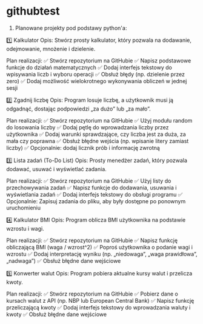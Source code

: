 # githubtest

1. Planowane projekty pod podstawy python'a:

1️⃣ Kalkulator
Opis: Stwórz prosty kalkulator, który pozwala na dodawanie, odejmowanie, mnożenie i dzielenie.

Plan realizacji:
✅ Stwórz repozytorium na GitHubie
✅ Napisz podstawowe funkcje do działań matematycznych
✅ Dodaj interfejs tekstowy do wpisywania liczb i wyboru operacji
✅ Obsłuż błędy (np. dzielenie przez zero)
✅ Dodaj możliwość wielokrotnego wykonywania obliczeń w jednej sesji

2️⃣ Zgadnij liczbę
Opis: Program losuje liczbę, a użytkownik musi ją odgadnąć, dostając podpowiedzi „za dużo” lub „za mało”.

Plan realizacji:
✅ Stwórz repozytorium na GitHubie
✅ Użyj modułu random do losowania liczby
✅ Dodaj pętlę do wprowadzania liczby przez użytkownika
✅ Dodaj warunki sprawdzające, czy liczba jest za duża, za mała czy poprawna
✅ Obsłuż błędne wejścia (np. wpisanie litery zamiast liczby)
✅ Opcjonalnie: dodaj licznik prób i informację zwrotną

3️⃣ Lista zadań (To-Do List)
Opis: Prosty menedżer zadań, który pozwala dodawać, usuwać i wyświetlać zadania.

Plan realizacji:
✅ Stwórz repozytorium na GitHubie
✅ Użyj listy do przechowywania zadań
✅ Napisz funkcje do dodawania, usuwania i wyświetlania zadań
✅ Dodaj interfejs tekstowy do obsługi programu
✅ Opcjonalnie: Zapisuj zadania do pliku, aby były dostępne po ponownym uruchomieniu

4️⃣ Kalkulator BMI
Opis: Program oblicza BMI użytkownika na podstawie wzrostu i wagi.

Plan realizacji:
✅ Stwórz repozytorium na GitHubie
✅ Napisz funkcję obliczającą BMI (waga / wzrost^2)
✅ Poproś użytkownika o podanie wagi i wzrostu
✅ Dodaj interpretację wyniku (np. „niedowaga”, „waga prawidłowa”, „nadwaga”)
✅ Obsłuż błędne dane wejściowe

5️⃣ Konwerter walut
Opis: Program pobiera aktualne kursy walut i przelicza kwoty.

Plan realizacji:
✅ Stwórz repozytorium na GitHubie
✅ Pobierz dane o kursach walut z API (np. NBP lub European Central Bank)
✅ Napisz funkcję przeliczającą kwoty
✅ Dodaj interfejs tekstowy do wprowadzania waluty i kwoty
✅ Obsłuż błędne dane wejściowe
